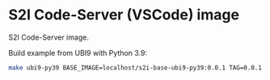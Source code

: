 # S2I Code-Server (VSCode) image

S2I Code-Server image.

Build example from UBI9 with Python 3.9:

```bash
make ubi9-py39 BASE_IMAGE=localhost/s2i-base-ubi9-py39:0.0.1 TAG=0.0.1
```
